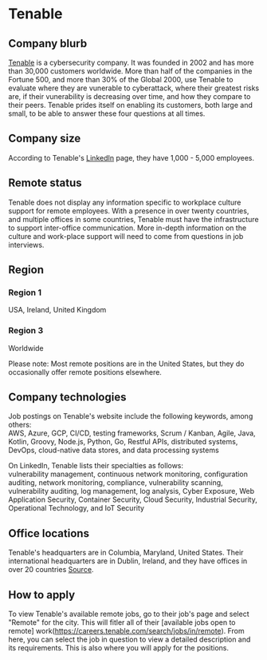 # Tenable

## Company blurb

[Tenable](https://www.tenable.com/) is a cybersecurity company. It was founded in 2002 and has more than 30,000 customers worldwide. More than half of the companies in the Fortune 500, and more than 30% of the Global 2000, use Tenable to evaluate where they are vunerable to cyberattack, where their greatest risks are, if their vunerability is decreasing over time, and how they compare to their peers. Tenable prides itself on enabling its customers, both large and small, to be able to answer these four questions at all times.

## Company size

According to Tenable's [LinkedIn](https://www.linkedin.com/company/tenableinc/) page, they have 1,000 - 5,000 employees.

## Remote status

Tenable does not display any information specific to workplace culture support for remote employees. With a presence in over twenty countries, and multiple offices in some countries, Tenable must have the infrastructure to support inter-office communication. More in-depth information on the culture and work-place support will need to come from questions in job interviews.

## Region

### Region 1
USA, Ireland, United Kingdom

### Region 3
Worldwide

Please note: Most remote positions are in the United States, but they do occasionally offer remote positions elsewhere.

## Company technologies

Job postings on Tenable's website include the following keywords, among others:  
AWS, Azure, GCP, CI/CD, testing frameworks, Scrum / Kanban, Agile, Java, Kotlin, Groovy, Node.js, Python, Go, Restful APIs, distributed systems, DevOps, cloud-native data stores, and data processing systems

On LinkedIn, Tenable lists their specialties as follows:  
vulnerability management, continuous network monitoring, configuration auditing, network monitoring, compliance, vulnerability scanning, vulnerability auditing, log management, log analysis, Cyber Exposure, Web Application Security, Container Security, Cloud Security, Industrial Security, Operational Technology, and IoT Security

## Office locations

Tenable's headquarters are in Columbia, Maryland, United States. Their international headquarters are in Dublin, Ireland, and they have offices in over 20 countries [Source](https://static.tenable.com/press/media/Tenable-Corporate-FactSheet-091820.pdf).

## How to apply

To view Tenable's available remote jobs, go to their job's page and select "Remote" for the city. This will fitler all of their [available jobs open to remote] work(https://careers.tenable.com/search/jobs/in/remote). From here, you can select the job in question to view a detailed description and its requirements. This is also where you will apply for the positions.
